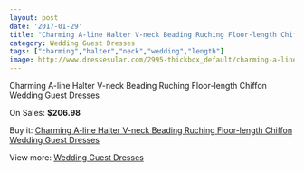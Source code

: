 ```yaml
---
layout: post
date: '2017-01-29'
title: "Charming A-line Halter V-neck Beading Ruching Floor-length Chiffon Wedding Guest Dresses"
category: Wedding Guest Dresses
tags: ["charming","halter","neck","wedding","length"]
image: http://www.dressesular.com/2995-thickbox_default/charming-a-line-halter-v-neck-beading-ruching-floor-length-chiffon-wedding-guest-dresses.jpg
---
```

Charming A-line Halter V-neck Beading Ruching Floor-length Chiffon Wedding Guest Dresses

On Sales: **$206.98**
<a href="https://www.dressesular.com/wedding-guest-dresses/1108-charming-a-line-halter-v-neck-beading-ruching-floor-length-chiffon-wedding-guest-dresses.html"><amp-img layout="responsive" width="600" height="600" src="//www.dressesular.com/2995-thickbox_default/charming-a-line-halter-v-neck-beading-ruching-floor-length-chiffon-wedding-guest-dresses.jpg" alt="Charming A-line Halter V-neck Beading Ruching Floor-length Chiffon Wedding Guest Dresses 0" /></a>
<a href="https://www.dressesular.com/wedding-guest-dresses/1108-charming-a-line-halter-v-neck-beading-ruching-floor-length-chiffon-wedding-guest-dresses.html"><amp-img layout="responsive" width="600" height="600" src="//www.dressesular.com/2999-thickbox_default/charming-a-line-halter-v-neck-beading-ruching-floor-length-chiffon-wedding-guest-dresses.jpg" alt="Charming A-line Halter V-neck Beading Ruching Floor-length Chiffon Wedding Guest Dresses 1" /></a>
<a href="https://www.dressesular.com/wedding-guest-dresses/1108-charming-a-line-halter-v-neck-beading-ruching-floor-length-chiffon-wedding-guest-dresses.html"><amp-img layout="responsive" width="600" height="600" src="//www.dressesular.com/2998-thickbox_default/charming-a-line-halter-v-neck-beading-ruching-floor-length-chiffon-wedding-guest-dresses.jpg" alt="Charming A-line Halter V-neck Beading Ruching Floor-length Chiffon Wedding Guest Dresses 2" /></a>
<a href="https://www.dressesular.com/wedding-guest-dresses/1108-charming-a-line-halter-v-neck-beading-ruching-floor-length-chiffon-wedding-guest-dresses.html"><amp-img layout="responsive" width="600" height="600" src="//www.dressesular.com/2997-thickbox_default/charming-a-line-halter-v-neck-beading-ruching-floor-length-chiffon-wedding-guest-dresses.jpg" alt="Charming A-line Halter V-neck Beading Ruching Floor-length Chiffon Wedding Guest Dresses 3" /></a>
<a href="https://www.dressesular.com/wedding-guest-dresses/1108-charming-a-line-halter-v-neck-beading-ruching-floor-length-chiffon-wedding-guest-dresses.html"><amp-img layout="responsive" width="600" height="600" src="//www.dressesular.com/2996-thickbox_default/charming-a-line-halter-v-neck-beading-ruching-floor-length-chiffon-wedding-guest-dresses.jpg" alt="Charming A-line Halter V-neck Beading Ruching Floor-length Chiffon Wedding Guest Dresses 4" /></a>

Buy it: [Charming A-line Halter V-neck Beading Ruching Floor-length Chiffon Wedding Guest Dresses](https://www.dressesular.com/wedding-guest-dresses/1108-charming-a-line-halter-v-neck-beading-ruching-floor-length-chiffon-wedding-guest-dresses.html "Charming A-line Halter V-neck Beading Ruching Floor-length Chiffon Wedding Guest Dresses")

View more: [Wedding Guest Dresses](https://www.dressesular.com/5-wedding-guest-dresses "Wedding Guest Dresses")
